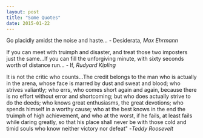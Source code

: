 ```yaml
---
layout: post
title: "Some Quotes"
date: 2015-01-22
---
```


Go placidly amidst the noise and haste... - Desiderata, *Max Ehrmann*

If you can meet with truimph and disaster, and treat those two imposters just the same...If you can fill the unforgiving minute, with sixty seconds worth of distance run... - If, *Rudyard Kipling*

It is not the critic who counts...The credit belongs to the man who is actually in the arena, whose face is marred by dust and sweat and blood; who strives valiantly; who errs, who comes short again and again, because there is no effort without error and shortcoming; but who does actually strive to do the deeds; who knows great enthusiasms, the great devotions; who spends himself in a worthy cause; who at the best knows in the end the truimph of high achievement, and who at the worst, if he fails, at least fails while daring greatly, so that his place shall never be with those cold and timid souls who know neither victory nor defeat" -*Teddy Roosevelt*


